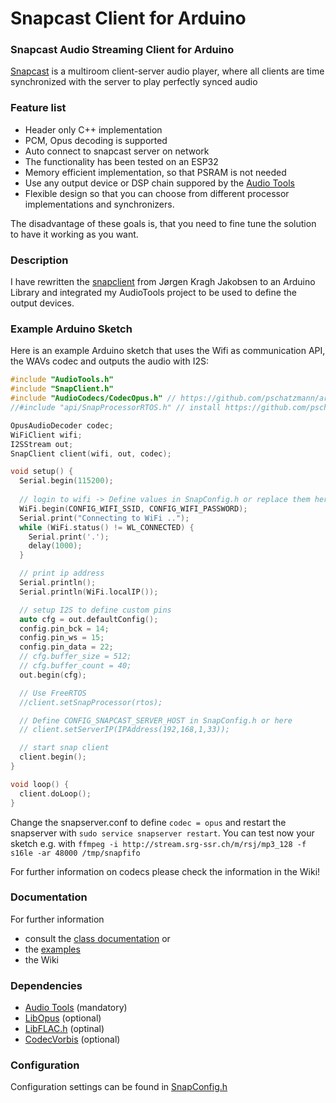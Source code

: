 # Snapcast Client for Arduino 

### Snapcast Audio Streaming Client for Arduino

[Snapcast](https://github.com/badaix/snapcast) is a multiroom client-server audio player, where all clients are time synchronized with the server to play perfectly synced audio

### Feature list

- Header only C++ implementation
- PCM, Opus decoding is supported
- Auto connect to snapcast server on network
- The functionality has been tested on an ESP32
- Memory efficient implementation, so that PSRAM is not needed
- Use any output device or DSP chain suppored by the [Audio Tools](https://github.com/pschatzmann/arduino-audio-tools)
- Flexible design so that you can choose from different processor implementations and synchronizers.

The disadvantage of these goals is, that you need to fine tune the solution to have it working as you want. 

### Description

I have rewritten the [snapclient](https://github.com/jorgenkraghjakobsen/snapclient) from Jørgen Kragh Jakobsen to an Arduino Library and integrated my AudioTools project to be used to define the output devices.

### Example Arduino Sketch

Here is an example Arduino sketch that uses the Wifi as communication API, the WAVs codec and outputs the audio with I2S: 

```C++
#include "AudioTools.h"
#include "SnapClient.h"
#include "AudioCodecs/CodecOpus.h" // https://github.com/pschatzmann/arduino-libopus
//#include "api/SnapProcessorRTOS.h" // install https://github.com/pschatzmann/arduino-freertos-addons

OpusAudioDecoder codec;
WiFiClient wifi;
I2SStream out;
SnapClient client(wifi, out, codec);

void setup() {
  Serial.begin(115200);
  
  // login to wifi -> Define values in SnapConfig.h or replace them here
  WiFi.begin(CONFIG_WIFI_SSID, CONFIG_WIFI_PASSWORD);
  Serial.print("Connecting to WiFi ..");
  while (WiFi.status() != WL_CONNECTED) {
    Serial.print('.');
    delay(1000);
  }

  // print ip address
  Serial.println();
  Serial.println(WiFi.localIP());

  // setup I2S to define custom pins
  auto cfg = out.defaultConfig();
  config.pin_bck = 14;
  config.pin_ws = 15;
  config.pin_data = 22;
  // cfg.buffer_size = 512;
  // cfg.buffer_count = 40;
  out.begin(cfg);

  // Use FreeRTOS
  //client.setSnapProcessor(rtos);

  // Define CONFIG_SNAPCAST_SERVER_HOST in SnapConfig.h or here
  // client.setServerIP(IPAddress(192,168,1,33));

  // start snap client
  client.begin();
}

void loop() {
  client.doLoop();
}

```
Change the snapserver.conf to define ```codec = opus``` and restart the snapserver with ```sudo service snapserver restart```.
You can test now your sketch e.g. with ```ffmpeg -i http://stream.srg-ssr.ch/m/rsj/mp3_128 -f s16le -ar 48000 /tmp/snapfifo```

For further information on codecs please check the information in the Wiki!


### Documentation

For further information 
- consult the [class documentation](https://pschatzmann.github.io/arduino-snapclient/html/annotated.html) or
- the [examples](examples/)
- the Wiki


### Dependencies

- [Audio Tools](https://github.com/pschatzmann/arduino-audio-tools) (mandatory)
- [LibOpus](https://github.com/pschatzmann/arduino-libopus) (optional)
- [LibFLAC.h](https://github.com/pschatzmann/arduino-libflac) (optinal)
- [CodecVorbis](https://github.com/pschatzmann/arduino-libvorbis-idec) (optional)


### Configuration

Configuration settings can be found in [SnapConfig.h](https://github.com/pschatzmann/arduino-snapcast/blob/main/src/SnapConfig.h)


